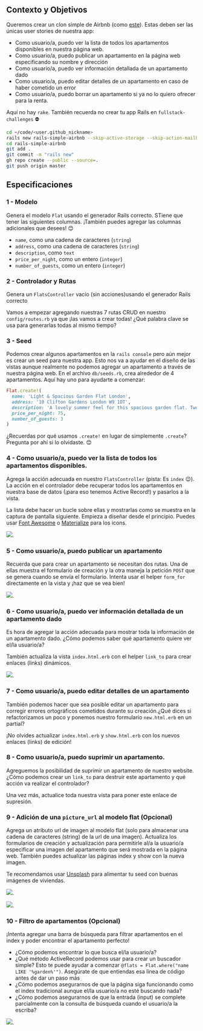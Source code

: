 ## Contexto y Objetivos

Queremos crear un clon simple de Airbnb (como [este](https://rails-simple-airbnb.herokuapp.com)). Estas deben ser las únicas user stories de nuestra app:

- Como usuario/a, puedo ver la lista de todos los apartamentos disponibles en nuestra página web.
- Como usuario/a, puedo publicar un apartamento en la página web especificando su nombre y dirección
- Como usuario/a, puedo ver información detallada de un apartamento dado
- Como usuario/a, puedo editar detalles de un apartamento en caso de haber cometido un error
- Como usuario/a, puedo borrar un apartamento si ya no lo quiero ofrecer para la renta.

Aquí no hay `rake`. También recuerda no crear tu app Rails en `fullstack-challenges` ⛔️

```bash
cd ~/code/<user.github_nickname>
rails new rails-simple-airbnb --skip-active-storage --skip-action-mailbox
cd rails-simple-airbnb
git add .
git commit -m "rails new"
gh repo create --public --source=.
git push origin master
```

## Especificaciones

### 1 - Modelo

Genera el modelo `Flat` usando el generador Rails correcto. STiene que tener las siguientes columnas. ¡También puedes agregar las columnas adicionales que desees! 😊

- `name`, como una cadena de caracteres (`string`)
- `address`, como una cadena de caracteres (`string`)
- `description`, como `text`
- `price_per_night`, como un entero (`integer`)
- `number_of_guests`, como un entero (`integer`)

### 2 - Controlador y Rutas

Genera un `FlatsController` vacío (sin acciones)usando el generador Rails correcto

Vamos a empezar agregando nuestras 7 rutas CRUD en nuestro `config/routes.rb` ya que ¡las vamos a crear todas! ¿Qué palabra clave se usa para generarlas todas al mismo tiempo?

### 3 - Seed

Podemos crear algunos apartamentos en la `rails console` pero aún mejor es crear un seed para nuestra app. Esto nos va a ayudar en el diseño de las vistas aunque realmente no podemos agregar un apartamento a través de nuestra página web. En el archivo `db/seeds.rb`, crea alrededor de 4 apartamentos. Aquí hay uno para ayudarte a comenzar:

```ruby
Flat.create!(
  name: 'Light & Spacious Garden Flat London',
  address: '10 Clifton Gardens London W9 1DT',
  description: 'A lovely summer feel for this spacious garden flat. Two double bedrooms, open plan living area, large kitchen and a beautiful conservatory',
  price_per_night: 75,
  number_of_guests: 3
)
```

¿Recuerdas por qué usamos `.create!` en lugar de simplemente `.create`? Pregunta por ahí si lo olvidaste. 😊

### 4 - Como usuario/a, puedo ver la lista de todos los apartamentos disponibles.

Agrega la acción adecuada en nuestro `FlatsController` (pista: Es `index` 😉). La acción en el controlador debe recuperar todos los apartamentos en nuestra base de datos (¡para eso tenemos Active Record!) y pasarlos a la vista.

La lista debe hacer un bucle sobre ellas y mostrarlas como se muestra en la captura de pantalla siguiente. Empieza a diseñar desde el principio. Puedes usar [Font Awesome](https://fontawesome.com/icons) o [Materialize](http://materializecss.com/icons.html) para los icons.

![](https://raw.githubusercontent.com/lewagon/fullstack-images/master/rails/simple-airbnb/index.png).

### 5 - Como usuario/a, puedo publicar un apartamento

Recuerda que para crear un apartamento se necesitan dos rutas. Una de ellas muestra el formulario de creación y la otra maneja la petición `POST` que se genera cuando se envía el formulario. Intenta usar el helper `form_for` directamente en la vista y ¡haz que se vea bien!

![](https://raw.githubusercontent.com/lewagon/fullstack-images/master/rails/simple-airbnb/index.png).

### 6 - Como usuario/a, puedo ver información detallada de un apartamento dado

Es hora de agregar la acción adecuada para mostrar toda la información de un apartamento dado. ¿Cómo podemos saber qué apartamento quiere ver el/la usuario/a?

También actualiza la vista `index.html.erb` con el helper `link_to` para crear enlaces (links) dinámicos.

![](https://raw.githubusercontent.com/lewagon/fullstack-images/master/rails/simple-airbnb/show.png).

### 7 - Como usuario/a, puedo editar detalles de un apartamento

También podemos hacer que sea posible editar un apartamento para corregir errores ortográficos cometidos durante su creación.¿Qué dices si refactorizamos un poco y ponemos nuestro formulario `new.html.erb` en un partial?

¡No olvides actualizar `index.html.erb` y `show.html.erb` con los nuevos enlaces (links) de edición!

### 8 - Como usuario/a, puedo suprimir un apartamento.

Agreguemos la posibilidad de suprimir un apartamento de nuestro website. ¿Cómo podemos crear un `link_to` para destruir este apartamento y qué acción va realizar el controlador?

Una vez más, actualice toda nuestra vista para poner este enlace de supresión.

### 9 - Adición de una `picture_url` al modelo flat (Opcional)

Agrega un atributo url de imagen al modelo flat (solo para almacenar una cadena de caracteres (string) de la url de una imagen). Actualiza los formularios de creación y actualización para permitirle al/a la usuario/a especificar una imagen del apartamento que será mostrada en la página web. También puedes actualizar las páginas index y show con la nueva imagen.

Te recomendamos usar [Unsplash](https://unsplash.com/search/photos/house) para alimentar tu seed con buenas imágenes de viviendas.

![](https://raw.githubusercontent.com/lewagon/fullstack-images/master/rails/simple-airbnb/show_2.png).

![](https://raw.githubusercontent.com/lewagon/fullstack-images/master/rails/simple-airbnb/index_3.png).

### 10 - Filtro de apartamentos (Opcional)

¡Intenta agregar una barra de búsqueda para filtrar apartamentos en el index y poder encontrar el apartamento perfecto!

- ¿Cómo podemos encontrar lo que busca el/la usuario/a?
- ¿Qué método ActiveRecord podemos usar para crear un buscador simple? Esto te puede ayudar a comenzar `@flats = Flat.where("name LIKE '%garden%'")`. Asegúrate de que entiendas esa línea de código antes de dar un paso más
- ¿Cómo podemos asegurarnos de que la página siga funcionando como el index tradicional aunque el/la usuario/a no esté buscando nada?
- ¿Cómo podemos asegurarnos de que la entrada (input) se complete parcialmente con la consulta de búsqueda cuando el usuario/a la escriba?

![](https://raw.githubusercontent.com/lewagon/fullstack-images/master/rails/simple-airbnb/index_4.png).
